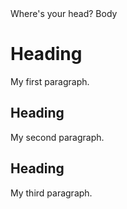 <!DOCTYPE html>
<html>
<head>Where's your head?
</head>
<body>Body</body>

<h1>Heading</h1>
<p>My first paragraph.</p>
<h2>Heading</h2>
<p>My second paragraph.</p>
<h2>Heading</h2>
<p>My third paragraph.</p> 
  
</body>
</html>
